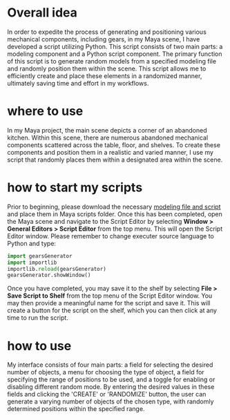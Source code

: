 # Overall idea
In order to expedite the process of generating and positioning various mechanical components, including gears, in my Maya scene, I have developed a script utilizing Python. This script consists of two main parts: a modeling component and a Python script component. The primary function of this script is to generate random models from a specified modeling file and randomly position them within the scene. This script allows me to efficiently create and place these elements in a randomized manner, ultimately saving time and effort in my workflows.

# where to use
In my Maya project, the main scene depicts a corner of an abandoned kitchen. Within this scene, there are numerous abandoned mechanical components scattered across the table, floor, and shelves. To create these components and position them in a realistic and varied manner, I use my script that randomly places them within a designated area within the scene.

# how to start my scripts
Prior to beginning, please download the necessary [modeling file and script](https://github.com/Yuqian-He/Maya_assignment.git) and place them in Maya scripts folder. Once this has been completed, open the Maya scene and navigate to the Script Editor by selecting **Window > General Editors > Script Editor** from the top menu. This will open the Script Editor window. Please remember to change executer source language to Python and type:

```python
import gearsGenerator
import importlib
importlib.reload(gearsGenerator)
gearsGenerator.showWindow()
```

Once you have completed, you may save it to the shelf by selecting **File > Save Script to Shelf** from the top menu of the Script Editor window. You may then provide a meaningful name for the script and save it. This will create a button for the script on the shelf, which you can then click at any time to run the script.

# how to use
My interface consists of four main parts: a field for selecting the desired number of objects, a menu for choosing the type of object, a field for specifying the range of positions to be used, and a toggle for enabling or disabling different random mode. By entering the desired values in these fields and clicking the 'CREATE' or 'RANDOMIZE' button, the user can generate a varying number of objects of the chosen type, with randomly determined positions within the specified range.